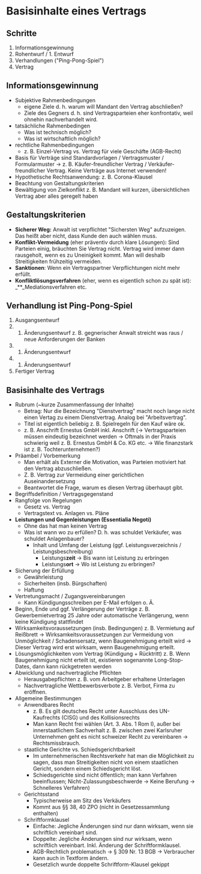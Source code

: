 # Basisinhalte eines Vertrags

## Schritte

1. Informationsgewinnung
2. Rohentwurf / 1. Entwurf
3. Verhandlungen \("Ping-Pong-Spiel"\)
4. Vertrag 

## Informationsgewinnung

* Subjektive Rahmenbedingungen
  * eigene Ziele d. h. warum will Mandant den Vertrag abschließen?
  * Ziele des Gegners d. h.  sind Vertragsparteien eher konfrontativ, weil ohnehin nachverhandelt wird.
* tatsächliche Rahmenbedingen
  * Was ist technisch möglich?
  * Was ist wirtschaftlich möglich?
* rechtliche Rahmenbedingungen
  * z. B. Einzel-Vertrag vs. Vertrag für viele Geschäfte \(AGB-Recht\)
* Basis für Verträge sind Standardvorlagen / Vertragsmuster / Formularmuster → z. B. Käufer-freundlicher Vertrag / Verkäufer-freundlicher Vertrag. Keine Verträge aus Internet verwenden!
* Hypothetische Rechtsanwendung: z. B. Corona-Klausel
* Beachtung von Gestaltungskriterien
* Bewältigung von Zielkonflikt z. B. Mandant will kurzen, übersichtlichen Vertrag aber alles geregelt haben

## Gestaltungskriterien

* **Sicherer Weg:** Anwalt ist verpflichtet "Sichersten Weg" aufzuzeigen. Das heißt aber nicht, dass Kunde den auch wählen muss.
* **Konflikt-Vermeidung** \(eher präventiv durch klare Lösungen\)**:** Sind Parteien einig, bräuchten Sie Vertrag nicht. Vertrag wird immer dann rausgeholt, wenn es zu Uneinigkeit kommt. Man will deshalb Streitigkeiten frühzeitig vermeiden.
* **Sanktionen**: Wenn ein Vertragspartner Verpflichtungen nicht mehr erfüllt.
* **Konfliktlösungsverfahren** \(eher, wenn es eigentlich schon zu spät ist\): _\*\*_Mediationsverfahren etc.

## Verhandlung ist Ping-Pong-Spiel

1. Ausgangsentwurf
2. 1. Änderungsentwurf z. B. gegnerischer Anwalt streicht was raus / neue Anforderungen der Banken
3. 1. Änderungsentwurf
4. 1. Änderungsentwurf
5. Fertiger Vertrag

## Basisinhalte des Vertrags

* Rubrum \(~kurze Zusammenfassung der Inhalte\)
  * Betrag: Nur die Bezeichnung "Dienstvertrag" macht noch lange nicht einen Vertag zu einem Dienstvertrag. Analog bei "Arbeitsvertrag".
  * Titel ist eigentlich beliebig z. B. Spielregeln für den Kauf wäre ok.
  * z. B. Anschrift Ernestus GmbH inkl. Anschrift \(→ Vertragsparteien müssen eindeutig bezeichnet werden → Oftmals in der Praxis schwierig weil z. B. Ernestus GmbH & Co. KG etc. → Wie finanzstark ist z. B. Tochterunternehmen?\)
* Präambel / Vorbemerkung
  * Man erhält als Externer die Motivation, was Parteien motiviert hat den Vertrag abzuschließen.
  * Z. B. Vertrag zur Vermeidung einer gerichtlichen Auseinandersetzung
  * Beantwortet die Frage, warum es diesen Vertrag überhaupt gibt.
* Begriffsdefinition / Vertragsgegenstand
* Rangfolge von Regelungen
  * Gesetz vs. Vertrag
  * Vertragstext vs. Anlagen vs. Pläne
* **Leistungen und Gegenleistungen \(Essentialia Negoti\)**
  * Ohne das hat man keinen Vertrag
  * Was ist wann wo zu erfüllen? D. h. was schuldet Verkäufer, was schuldet Anlagenbauer?
    * Inhalt und Umfang der Leistung \(ggf. Leistungsverzeichnis / Leistungsbeschreibung\)
      * Leistungs**zeit** → Bis wann ist Leistung zu erbringen
      * Leistungs**ort** → Wo ist Leistung zu erbringen?
* Sicherung der Erfüllung
  * Gewährleistung
  * Sicherheiten \(insb. Bürgschaften\)
  * Haftung
* Vertretungsmacht / Zugangsvereinbarungen
  * Kann Kündigungsschreiben per E-Mail erfolgen o. Ä.
* Beginn, Ende und ggf. Verlängerung der Verträge z. B. Gewerbemietvertrag 25 Jahre oder automatische Verlängerung, wenn keine Kündigung stattfindet
* Wirksamkeitsvoraussetzungen \(insb. Bedingungen\) z. B. Vermietung auf Reißbrett → Wirksamkeitsvoraussetzungen zur Vermeidung von Unmöglichkeit / Schadensersatz, wenn Baugenehmigung erteilt wird → Dieser Vertrag wird erst wirksam, wenn Baugenehmigung erteilt.
* Lösungsmöglichkeiten vom Vertrag \(Kündigung + Rücktritt\) z. B. Wenn Baugenehmigung nicht erteilt ist, existieren sogenannte Long-Stop-Dates, dann kann rückgetreten werden
* Abwicklung und nachvertragliche Pflichten
  * Herausgabepflichten z. B. vom Arbeitgeber erhaltene Unterlagen
  * Nachvertragliche Wettbewerbsverbote z. B.  Verbot, Firma zu eröffnen.
* Allgemeine Bestimmungen
  * Anwendbares Recht
    * z. B. Es gilt deutsches Recht unter Ausschluss des UN-Kaufrechts \(CISG\) und des Kollisionsrechts
    * Man kann Recht frei wählen \(Art. 3. Abs. 1 Rom I\), außer bei innerstaatlichem Sachverhalt z. B. zwischen zwei Karlsruher Unternehmen geht es nicht schweizer Recht zu vereinbaren → Rechtsmissbrauch.
  * staatliche Gerichte vs. Schiedsgerichtbarkeit
    * Im unternehmerischen Rechtsverkehr hat man die Möglichkeit zu sagen, dass man Streitigkeiten nicht von einem staatlichen Gericht, sondern einem Schiedsgericht löst.
    * Schiedsgerichte sind nicht öffentlich; man kann Verfahren beeinflussen; Nicht-Zulassungsbeschwerde → Keine Berufung → Schnelleres Verfahren\)
  * Gerichtsstand
    * Typischerweise am Sitz des Verkäufers
    * Kommt aus §§ 38, 40 ZPO \(nicht in Gesetzessammlung enthalten\)
  * Schriftformklausel
    * Einfache: Jegliche Änderungen sind nur dann wirksam, wenn sie schriftlich vereinbart sind.
    * Doppelte: Jegliche Änderungen sind nur wirksam, wenn schriftlich vereinbart. Inkl. Änderung der Schriftformklausel.
    * AGB-Rechtlich problematisch → § 309 Nr. 13 BGB → Verbraucher kann auch in Textform ändern.
    * Gesetzlich wurde doppelte Schriftform-Klausel gekippt

